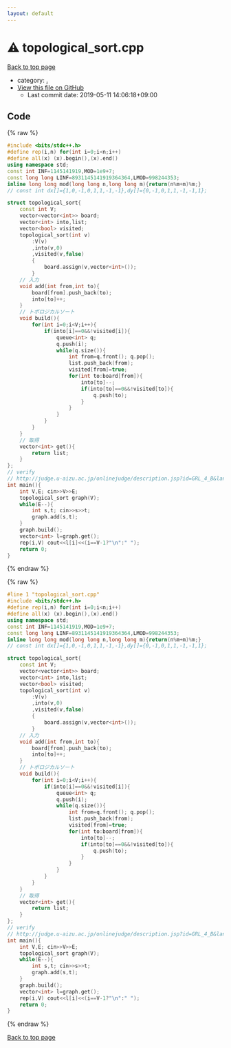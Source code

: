```yaml
---
layout: default
---
```


<!-- mathjax config similar to math.stackexchange -->
<script type="text/javascript" async
  src="https://cdnjs.cloudflare.com/ajax/libs/mathjax/2.7.5/MathJax.js?config=TeX-MML-AM_CHTML">
</script>
<script type="text/x-mathjax-config">
  MathJax.Hub.Config({
    TeX: { equationNumbers: { autoNumber: "AMS" }},
    tex2jax: {
      inlineMath: [ ['$','$'] ],
      processEscapes: true
    },
    "HTML-CSS": { matchFontHeight: false },
    displayAlign: "left",
    displayIndent: "2em"
  });
</script>

<script type="text/javascript" src="https://cdnjs.cloudflare.com/ajax/libs/jquery/3.4.1/jquery.min.js"></script>
<script src="https://cdn.jsdelivr.net/npm/jquery-balloon-js@1.1.2/jquery.balloon.min.js" integrity="sha256-ZEYs9VrgAeNuPvs15E39OsyOJaIkXEEt10fzxJ20+2I=" crossorigin="anonymous"></script>
<script type="text/javascript" src="../assets/js/copy-button.js"></script>
<link rel="stylesheet" href="../assets/css/copy-button.css" />


# :warning: topological_sort.cpp

<a href="../index.html">Back to top page</a>

* category: <a href="../index.html#5058f1af8388633f609cadb75a75dc9d">.</a>
* <a href="{{ site.github.repository_url }}/blob/master/topological_sort.cpp">View this file on GitHub</a>
    - Last commit date: 2019-05-11 14:06:18+09:00




## Code

<a id="unbundled"></a>
{% raw %}
```cpp
#include <bits/stdc++.h>
#define rep(i,n) for(int i=0;i<n;i++)
#define all(x) (x).begin(),(x).end()
using namespace std;
const int INF=1145141919,MOD=1e9+7;
const long long LINF=8931145141919364364,LMOD=998244353;
inline long long mod(long long n,long long m){return(n%m+m)%m;}
// const int dx[]={1,0,-1,0,1,1,-1,-1},dy[]={0,-1,0,1,1,-1,-1,1};

struct topological_sort{
    const int V;
    vector<vector<int>> board;
    vector<int> into,list;
    vector<bool> visited;
    topological_sort(int v)
        :V(v)
        ,into(v,0)
        ,visited(v,false)
        {
            board.assign(v,vector<int>());
        }
    // 入力
    void add(int from,int to){
        board[from].push_back(to);
        into[to]++;
    }
    // トポロジカルソート
    void build(){
        for(int i=0;i<V;i++){
            if(into[i]==0&&!visited[i]){
                queue<int> q;
                q.push(i);
                while(q.size()){
                    int from=q.front(); q.pop();
                    list.push_back(from);
                    visited[from]=true;
                    for(int to:board[from]){
                        into[to]--;
                        if(into[to]==0&&!visited[to]){
                            q.push(to);
                        }
                    }
                }
            }
        }
    }
    // 取得
    vector<int> get(){
        return list;
    }
};
// verify
// http://judge.u-aizu.ac.jp/onlinejudge/description.jsp?id=GRL_4_B&lang=jp
int main(){
    int V,E; cin>>V>>E;
    topological_sort graph(V);
    while(E--){
        int s,t; cin>>s>>t;
        graph.add(s,t);
    }
    graph.build();
    vector<int> l=graph.get();
    rep(i,V) cout<<l[i]<<(i==V-1?"\n":" ");
    return 0;
}

```
{% endraw %}

<a id="bundled"></a>
{% raw %}
```cpp
#line 1 "topological_sort.cpp"
#include <bits/stdc++.h>
#define rep(i,n) for(int i=0;i<n;i++)
#define all(x) (x).begin(),(x).end()
using namespace std;
const int INF=1145141919,MOD=1e9+7;
const long long LINF=8931145141919364364,LMOD=998244353;
inline long long mod(long long n,long long m){return(n%m+m)%m;}
// const int dx[]={1,0,-1,0,1,1,-1,-1},dy[]={0,-1,0,1,1,-1,-1,1};

struct topological_sort{
    const int V;
    vector<vector<int>> board;
    vector<int> into,list;
    vector<bool> visited;
    topological_sort(int v)
        :V(v)
        ,into(v,0)
        ,visited(v,false)
        {
            board.assign(v,vector<int>());
        }
    // 入力
    void add(int from,int to){
        board[from].push_back(to);
        into[to]++;
    }
    // トポロジカルソート
    void build(){
        for(int i=0;i<V;i++){
            if(into[i]==0&&!visited[i]){
                queue<int> q;
                q.push(i);
                while(q.size()){
                    int from=q.front(); q.pop();
                    list.push_back(from);
                    visited[from]=true;
                    for(int to:board[from]){
                        into[to]--;
                        if(into[to]==0&&!visited[to]){
                            q.push(to);
                        }
                    }
                }
            }
        }
    }
    // 取得
    vector<int> get(){
        return list;
    }
};
// verify
// http://judge.u-aizu.ac.jp/onlinejudge/description.jsp?id=GRL_4_B&lang=jp
int main(){
    int V,E; cin>>V>>E;
    topological_sort graph(V);
    while(E--){
        int s,t; cin>>s>>t;
        graph.add(s,t);
    }
    graph.build();
    vector<int> l=graph.get();
    rep(i,V) cout<<l[i]<<(i==V-1?"\n":" ");
    return 0;
}

```
{% endraw %}

<a href="../index.html">Back to top page</a>

